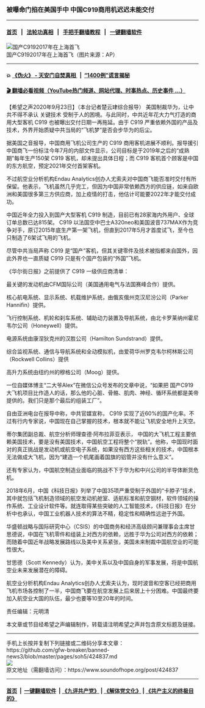 ### 被曝命门掐在美国手中 中国C919商用机迟迟未能交付
------------------------

#### [首页](https://github.com/gfw-breaker/banned-news3/blob/master/README.md) &nbsp;&nbsp;|&nbsp;&nbsp; [法轮功真相](https://github.com/begood0513/basic/blob/master/README.md)  &nbsp;&nbsp;|&nbsp;&nbsp; [手把手翻墙教程](https://github.com/gfw-breaker/guides/wiki)  &nbsp;&nbsp;|&nbsp;&nbsp; [一键翻墙软件](https://github.com/gfw-breaker/nogfw/blob/master/README.md)  



<div><img alt="国产C9192017年在上海首飞" src="https://img.soundofhope.org/2020-09/20170505-044611_u720_m276690_b389-1600850081214.jpg"/>
<br/><figcaption class="caption">
 国产C9192017年在上海首飞（图片来源：AP）
</figcaption></div><hr/>

#### 💥 [《伪火》 - 天安门自焚真相 ](http://158.247.195.190:10000/videos/blog/weihuo.html)&nbsp; |&nbsp; [“1400例”谎言揭秘  ](http://158.247.195.190:10000/videos/blog/jiexi1400.html)

#### [ 🎬  翻墙必看视频（YouTube热门频道、网站代理、时事热点、历史事件 ...）](https://github.com/gfw-breaker/links/blob/master/banned.md)

<div><div class="Content__Wrapper sc-1bvya0-0 grZQxZ">
 <p class="meta-top">
  <span class="meta">
   【希望之声2020年9月23日】（本台记者楚云珒综合报导）
  </span>
  美国制裁华为，让中共不得不承认
  <ok href="/term/105663">
   关键技术
  </ok>
  受制于人的困境。与此同时，中共近年花大力气打造的商用大型客机
  <ok href="/term/46356">
   C919
  </ok>
  也被曝出交付日期一再拖延。由于
  <ok href="/term/46356">
   C919
  </ok>
  严重依赖外国的产品及技术，外界开始质疑中共当局的“飞机梦”是否会步华为的后尘。
 </p>
 <p>
  据美国之音报导，中国商用飞机公司生产的
  <ok href="/term/46356">
   C919
  </ok>
  商用客机进展不顺利。报导援引中国商飞一份标注今年7月的内部文件显示，公司目标是于2019年之后的“成熟期”每年生产150架
  <ok href="/term/46356">
   C919
  </ok>
  客机，却未提出具体日程；而
  <ok href="/term/46356">
   C919
  </ok>
  客机首个顾客是中国的东方航空，预定2021年交付首架客机。
 </p>
 <div class="AD_Embed__Wrap-sc-1xslmin-0 igMuqX module desktop">
  <div>
  </div>
 </div>
 <p>
  不过航空业分析机构Endau Analytics创办人尤索夫对中国商飞能否准时交付有所保留。他表示，飞机虽然几乎完工，但因为中国非常依赖西方的供应链，如来自欧洲和美国很多第三方供应商，加上疫情的打击，他估计可能要2022年才能交付成功。
 </p>
 <p>
  中国近年全力投入到国产大型客机
  <ok href="/term/46356">
   C919
  </ok>
  制造，目前已有28家海内外用户、全球订单总数已达815架。
  <ok href="/term/46356">
   C919
  </ok>
  以法国空中巴士A320neo和美国波音737MAX作为竞争对手，原订2015年底生产第一架飞机，但直到2017年5月才首度试飞，至今也只制造了6架试飞用的飞机。
 </p>
 <p>
  尽管中共当局声称
  <ok href="/term/46356">
   C919
  </ok>
  是“国产”客机，但其关键零件及技术被指都来自国外，因此外界也一直质疑
  <ok href="/term/46356">
   C919
  </ok>
  只是有个国产包装的“外国”飞机。
 </p>
 <p>
  《华尔街日报》之前提供了
  <ok href="/term/46356">
   C919
  </ok>
  一级供应商清单：
 </p>
 <p>
  最关键的发动机由CFM国际公司（美国通用电气与法国赛峰合作）提供。
 </p>
 <p>
  核心航电系统、显示系统、机载维护系统，由俄亥俄州克汉尼汾公司（Parker Hannifin）提供。
 </p>
 <p>
  飞行控制系统、机轮和刹车系统、辅助动力装置及导航系统，由北卡罗莱纳州霍尼韦尔公司（Honeywell）提供。
 </p>
 <p>
  电源系统由康涅狄克州的汉胜公司（Hamilton Sundstrand）提供。
 </p>
 <p>
  综合监视系统、通信与导航系统和全动模拟机，由爱荷华州罗克韦尔柯林斯公司（Rockwell Collins）提供
 </p>
 <p>
  高升力系统由纽约州的穆格公司（Moog）提供。
 </p>
 <p>
  一位自媒体博主“二大爷Alex”在微信公众号发布的文章中说，“如果把
  <ok href="/term/382174">
   国产C919
  </ok>
  大飞机项目比作造人的话，那么他的心脏、骨骼、肌肉、神经、循环系统都是美帝提供的。我们只是那个最后的组装工厂”。
 </p>
 <p>
  自由亚洲电台在报导中称，中共官媒宣称，
  <ok href="/term/46356">
   C919
  </ok>
  实现了近60%的国产化率。不过有行内专家说，中国现在自己掌握的技术，根本就不能让飞机安全地升上天空。
 </p>
 <p>
  蒂尔集团副总裁、航空分析师理查德·阿布拉菲亚表示， 中国的大飞机工程主要依赖美国技术，要是没有美国技术，中国航空工程将整个“脱轨”。他称，中国现时面对的真正挑战是发动机或航空电子系统，如果没有西方这些相关的技术，中国根本无法做成大飞机，因为“建造一个机尾画着国旗的铝管并没有什么意义”。
 </p>
 <p>
  还有专家认为，中国航空制造业面临的挑战不下于华为和中兴公司的半导体断货危机。
 </p>
 <p>
  2018年6月，中国《科技日报》列举了中国35项严重受制于外国的“卡脖子”技术，其中就包括飞机制造领域的航空发动机舱室、适航标准和航空钢材，软件领域的操作系统、工业设计软件等。就连取得某些突破的人工智能技术，《科技日报》在分析中也承认，中国工业机器人技术的算法不精，稳定性和精确性远逊于外国。
 </p>
 <div class="AD_Embed__Wrap-sc-1xslmin-0 igMuqX module desktop">
  <div>
  </div>
 </div>
 <p>
  华盛顿战略与国际研究中心（CSIS）的中国商务和经济高级顾问兼理事会主席甘思德说，中国在飞机零件和组装上对西方的依赖，远胜于华为公司对西方的依赖；而随着中国近年战略发展路线以及美中关系紧张，美国未来制裁中国航空业的可能性很大。
 </p>
 <p>
  甘思德（Scott Kennedy）认为，美中关系以及中国自身的军事发展，将是中国航空业未来发展潜在的障碍。
 </p>
 <p>
  航空业分析机构Endau Analytics创办人尤索夫认为，现时波音和空客已经把商用飞机市场各控制了一半，中国商飞要在航空发展上后来居上十分困难。中国最终要加入航空业大国的队伍，最少也要等10至20年的时间。
 </p>
 <p class="meta-btm">
  责任编辑：元明清
 </p>
 <p class="meta-btm">
  本文章或节目经希望之声编辑制作，转载请注明希望之声并包含原文标题及链接。
 </p>
</div>
</div>
<hr/>
手机上长按并复制下列链接或二维码分享本文章：<br/>
https://github.com/gfw-breaker/banned-news3/blob/master/pages/soh5/424837.md <br/>
<a href='https://github.com/gfw-breaker/banned-news3/blob/master/pages/soh5/424837.md'><img src='https://github.com/gfw-breaker/banned-news3/blob/master/pages/soh5/424837.md.png'/></a> <br/>
原文地址（需翻墙访问）：https://www.soundofhope.org/post/424837


------------------------
#### [首页](https://github.com/gfw-breaker/banned-news3/blob/master/README.md) &nbsp;|&nbsp; [一键翻墙软件](https://github.com/gfw-breaker/nogfw/blob/master/README.md) &nbsp;| [《九评共产党》](https://github.com/gfw-breaker/9ping.md/blob/master/README.md#九评之一评共产党是什么) | [《解体党文化》](https://github.com/gfw-breaker/jtdwh.md/blob/master/README.md) | [《共产主义的终极目的》](https://github.com/gfw-breaker/gczydzjmd.md/blob/master/README.md)


<img src='http://gfw-breaker.win/banned-news3/pages/soh5/424837.md' width='0px' height='0px'/>